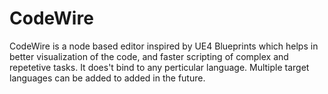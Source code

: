 # CodeWire
CodeWire is a node based editor inspired by UE4 Blueprints which helps in better visualization of the code, and faster scripting of complex and repetetive tasks. It does't bind to any perticular language. Multiple target languages can be added to added in the future.
